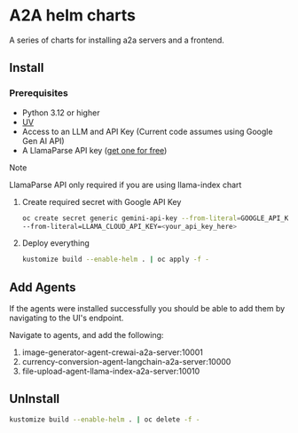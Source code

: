 # A2A helm charts

A series of charts for installing a2a servers and a frontend.

## Install

### Prerequisites

- Python 3.12 or higher
- [UV](https://docs.astral.sh/uv/)
- Access to an LLM and API Key (Current code assumes using Google Gen AI API)
- A LlamaParse API key ([get one for free](https://cloud.llamaindex.ai))

> [!NOTE]
> LlamaParse API only required if you are using llama-index chart


1. Create required secret with Google API Key

    ```sh
    oc create secret generic gemini-api-key --from-literal=GOOGLE_API_KEY=<your-gemini-api-key>
    --from-literal=LLAMA_CLOUD_API_KEY=<your_api_key_here>
    
    ```

2. Deploy everything

    ```sh
    kustomize build --enable-helm . | oc apply -f -
    ```

## Add Agents

If the agents were installed successfully you should be able to add them by navigating to the UI's endpoint.

Navigate to agents, and add the following:

1. image-generator-agent-crewai-a2a-server:10001
2. currency-conversion-agent-langchain-a2a-server:10000
3. file-upload-agent-llama-index-a2a-server:10010

## UnInstall

```sh
kustomize build --enable-helm . | oc delete -f -
```
